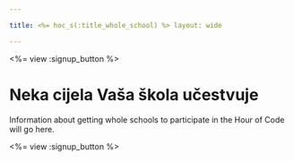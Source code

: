 ```yaml
---

title: <%= hoc_s(:title_whole_school) %> layout: wide

---
```


<%= view :signup_button %>

# Neka cijela Vaša škola učestvuje

Information about getting whole schools to participate in the Hour of Code will go here.

<%= view :signup_button %>